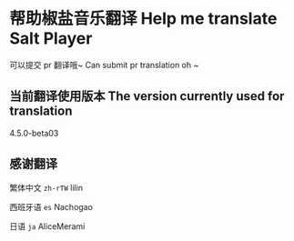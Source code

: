 # 帮助椒盐音乐翻译 Help me translate Salt Player

可以提交 pr 翻译哦~ Can submit pr translation oh ~

## 当前翻译使用版本 The version currently used for translation

4.5.0-beta03

## 感谢翻译

繁体中文 `zh-rTW`  lilin

西班牙语 `es` Nachogao

日语 `ja` AliceMerami